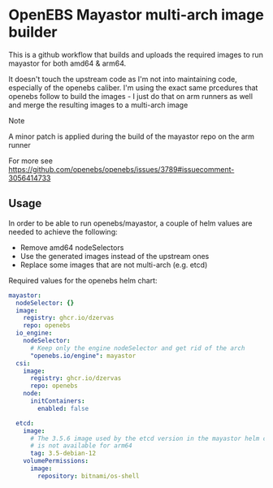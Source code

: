 # OpenEBS Mayastor multi-arch image builder

This is a github workflow that builds and uploads the required images
to run mayastor for both amd64 & arm64.

It doesn't touch the upstream code as I'm not into maintaining code,
especially of the openebs caliber. I'm using the exact same prcedures
that openebs follow to build the images - I just do that on arm runners
as well and merge the resulting images to a multi-arch image

> [!NOTE]  
> A minor patch is applied during the build of the mayastor repo on the arm runner
>
> For more see https://github.com/openebs/openebs/issues/3789#issuecomment-3056414733

## Usage

In order to be able to run openebs/mayastor, a couple of helm values
are needed to achieve the following:
- Remove amd64 nodeSelectors
- Use the generated images instead of the upstream ones
- Replace some images that are not multi-arch (e.g. etcd)

Required values for the openebs helm chart:

```yaml
mayastor:
  nodeSelector: {}
  image:
    registry: ghcr.io/dzervas
    repo: openebs
  io_engine:
    nodeSelector:
      # Keep only the engine nodeSelector and get rid of the arch
      "openebs.io/engine": mayastor
  csi:
    image:
      registry: ghcr.io/dzervas
      repo: openebs
    node:
      initContainers:
        enabled: false

  etcd:
    image:
      # The 3.5.6 image used by the etcd version in the mayastor helm chart
      # is not available for arm64
      tag: 3.5-debian-12
    volumePermissions:
      image:
        repository: bitnami/os-shell
```
